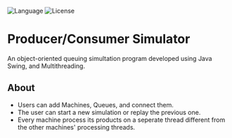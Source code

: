 ![Language](https://img.shields.io/badge/language-Java%20-orange.svg)
![License](https://img.shields.io/badge/License-GPL&ndash;3.0%20-purple.svg)

# Producer/Consumer Simulator

An object-oriented queuing simultation program developed using Java Swing, and Multithreading.
## About
  * Users can add Machines, Queues, and connect them.
  * The user can start a new simulation or replay the previous one.
  * Every machine process its products on a seperate thread different from the other machines' processing threads.
